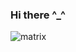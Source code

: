 ### Hi there ^_^





![matrix](https://user-images.githubusercontent.com/81412933/143332000-7e8dcb7c-ab1e-4029-bf07-d57bad670f79.gif)





   <!--                              
**masoume-pasebani/masoume-pasebani** is a ✨ _special_ ✨ repository because its `README.md` (this file) appears on your GitHub profile.

Here are some ideas to get you started:

- 🔭 I’m currently working on ...
- 🌱 I’m currently learning ...
- 👯 I’m looking to collaborate on ...
- 🤔 I’m looking for help with ...
- 💬 Ask me about ...
- 📫 How to reach me: ...
- 😄 Pronouns: ...
- ⚡ Fun fact: ...
-->
